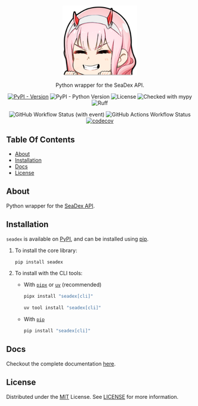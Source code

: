 <br/>
<p align="center">
  <a href="https://github.com/Ravencentric/seadex">
    <img src="https://raw.githubusercontent.com/Ravencentric/seadex/refs/heads/main/docs/assets/logo.png" alt="Logo" width="200">
  </a>
  <p align="center">
    Python wrapper for the SeaDex API.
  </p>
</p>

<div align="center">

[![PyPI - Version](https://img.shields.io/pypi/v/seadex?link=https%3A%2F%2Fpypi.org%2Fproject%2Fseadex%2F)](https://pypi.org/project/seadex/)
![PyPI - Python Version](https://img.shields.io/pypi/pyversions/seadex)
![License](https://img.shields.io/github/license/Ravencentric/seadex)
![Checked with mypy](https://www.mypy-lang.org/static/mypy_badge.svg)
![Ruff](https://img.shields.io/endpoint?url=https://raw.githubusercontent.com/astral-sh/ruff/main/assets/badge/v2.json)

![GitHub Workflow Status (with event)](https://img.shields.io/github/actions/workflow/status/Ravencentric/seadex/release.yml)
![GitHub Actions Workflow Status](https://img.shields.io/github/actions/workflow/status/ravencentric/seadex/test.yml?label=tests)
[![codecov](https://codecov.io/gh/Ravencentric/seadex/graph/badge.svg?token=B45ODO7TEY)](https://codecov.io/gh/Ravencentric/seadex)

</div>

## Table Of Contents

* [About](#about)
* [Installation](#installation)
* [Docs](#docs)
* [License](#license)

## About

Python wrapper for the [SeaDex API](https://releases.moe/about/).

## Installation

`seadex` is available on [PyPI](https://pypi.org/project/seadex/), and can be installed using [pip](https://pip.pypa.io/en/stable/installation/).

1. To install the core library:

    ```sh
    pip install seadex
    ```

2. To install with the CLI tools:

    - With [`pipx`](https://pipx.pypa.io/stable/) or [`uv`](https://docs.astral.sh/uv/guides/tools/#installing-tools) (recommended)

        ```sh
        pipx install "seadex[cli]"
        ```
        ```sh
        uv tool install "seadex[cli]"
        ```

    - With [`pip`](https://pip.pypa.io/en/stable/installation/)

        ```sh
        pip install "seadex[cli]"
        ```

## Docs

Checkout the complete documentation [here](https://seadex.ravencentric.cc/).

## License

Distributed under the [MIT](https://choosealicense.com/licenses/mit/) License. See [LICENSE](https://github.com/Ravencentric/seadex/blob/main/LICENSE) for more information.
